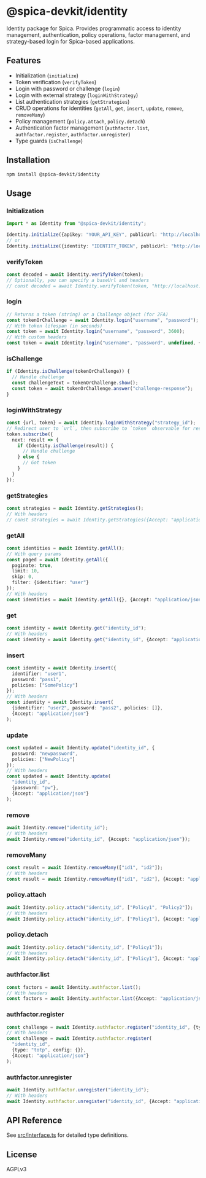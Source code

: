 # @spica-devkit/identity

Identity package for Spica. Provides programmatic access to identity management, authentication, policy operations, factor management, and strategy-based login for Spica-based applications.

## Features

- Initialization (`initialize`)
- Token verification (`verifyToken`)
- Login with password or challenge (`login`)
- Login with external strategy (`loginWithStrategy`)
- List authentication strategies (`getStrategies`)
- CRUD operations for identities (`getAll`, `get`, `insert`, `update`, `remove`, `removeMany`)
- Policy management (`policy.attach`, `policy.detach`)
- Authentication factor management (`authfactor.list`, `authfactor.register`, `authfactor.unregister`)
- Type guards (`isChallenge`)

## Installation

```bash
npm install @spica-devkit/identity
```

## Usage

### Initialization

```typescript
import * as Identity from "@spica-devkit/identity";

Identity.initialize({apikey: "YOUR_API_KEY", publicUrl: "http://localhost:3000"});
// or
Identity.initialize({identity: "IDENTITY_TOKEN", publicUrl: "http://localhost:3000"});
```

### verifyToken

```typescript
const decoded = await Identity.verifyToken(token);
// Optionally, you can specify a baseUrl and headers
// const decoded = await Identity.verifyToken(token, "http://localhost:3000", {CustomHeader: "value"});
```

### login

```typescript
// Returns a token (string) or a Challenge object (for 2FA)
const tokenOrChallenge = await Identity.login("username", "password");
// With token lifespan (in seconds)
const token = await Identity.login("username", "password", 3600);
// With custom headers
const token = await Identity.login("username", "password", undefined, {Accept: "application/json"});
```

### isChallenge

```typescript
if (Identity.isChallenge(tokenOrChallenge)) {
  // Handle challenge
  const challengeText = tokenOrChallenge.show();
  const token = await tokenOrChallenge.answer("challenge-response");
}
```

### loginWithStrategy

```typescript
const {url, token} = await Identity.loginWithStrategy("strategy_id");
// Redirect user to `url`, then subscribe to `token` observable for result
token.subscribe({
  next: result => {
    if (Identity.isChallenge(result)) {
      // Handle challenge
    } else {
      // Got token
    }
  }
});
```

### getStrategies

```typescript
const strategies = await Identity.getStrategies();
// With headers
// const strategies = await Identity.getStrategies({Accept: "application/json"});
```

### getAll

```typescript
const identities = await Identity.getAll();
// With query params
const paged = await Identity.getAll({
  paginate: true,
  limit: 10,
  skip: 0,
  filter: {identifier: "user"}
});
// With headers
const identities = await Identity.getAll({}, {Accept: "application/json"});
```

### get

```typescript
const identity = await Identity.get("identity_id");
// With headers
const identity = await Identity.get("identity_id", {Accept: "application/json"});
```

### insert

```typescript
const identity = await Identity.insert({
  identifier: "user1",
  password: "pass1",
  policies: ["SomePolicy"]
});
// With headers
const identity = await Identity.insert(
  {identifier: "user2", password: "pass2", policies: []},
  {Accept: "application/json"}
);
```

### update

```typescript
const updated = await Identity.update("identity_id", {
  password: "newpassword",
  policies: ["NewPolicy"]
});
// With headers
const updated = await Identity.update(
  "identity_id",
  {password: "pw"},
  {Accept: "application/json"}
);
```

### remove

```typescript
await Identity.remove("identity_id");
// With headers
await Identity.remove("identity_id", {Accept: "application/json"});
```

### removeMany

```typescript
const result = await Identity.removeMany(["id1", "id2"]);
// With headers
const result = await Identity.removeMany(["id1", "id2"], {Accept: "application/json"});
```

### policy.attach

```typescript
await Identity.policy.attach("identity_id", ["Policy1", "Policy2"]);
// With headers
await Identity.policy.attach("identity_id", ["Policy1"], {Accept: "application/json"});
```

### policy.detach

```typescript
await Identity.policy.detach("identity_id", ["Policy1"]);
// With headers
await Identity.policy.detach("identity_id", ["Policy1"], {Accept: "application/json"});
```

### authfactor.list

```typescript
const factors = await Identity.authfactor.list();
// With headers
const factors = await Identity.authfactor.list({Accept: "application/json"});
```

### authfactor.register

```typescript
const challenge = await Identity.authfactor.register("identity_id", {type: "totp", config: {}});
// With headers
const challenge = await Identity.authfactor.register(
  "identity_id",
  {type: "totp", config: {}},
  {Accept: "application/json"}
);
```

### authfactor.unregister

```typescript
await Identity.authfactor.unregister("identity_id");
// With headers
await Identity.authfactor.unregister("identity_id", {Accept: "application/json"});
```

## API Reference

See [src/interface.ts](./src/interface.ts) for detailed type definitions.

## License

AGPLv3
